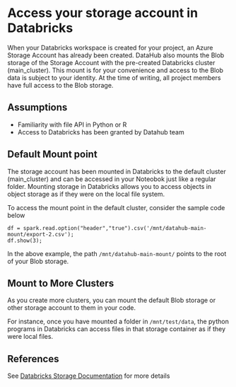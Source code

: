 # Access your storage account in Databricks

When your Databricks workspace is created for your project, an Azure Storage Account has already been created. DataHub also mounts the Blob storage of the Storage Account with the pre-created Databricks cluster (main_cluster). This mount is for your convenience and access to the Blob data is subject to your identity. At the time of writing, all project members have full access to the Blob storage.

## Assumptions
- Familiarity with file API in Python or R
- Access to Databricks has been granted by Datahub team

## Default Mount point 

The storage account has been mounted in Databricks to the default cluster (main_cluster) and can be accessed in your Noteobok just like a regular folder.
Mounting storage in Databricks allows you to access objects in object storage as if they were on the local file system.

To access the mount point in the default cluster, consider the sample code below
```
df = spark.read.option("header","true").csv('/mnt/datahub-main-mount/export-2.csv');
df.show(3);
```
In the above example, the path `/mnt/datahub-main-mount/` points to the root of your Blob storage.

## Mount to More Clusters

As you create more clusters, you can mount the default Blob storage or other storage account to them in your code.

For instance, once you have mounted a folder in ```/mnt/test/data```, the python programs in Databricks can access files in that storage container as if they were local files.

## References


See [Databricks Storage Documentation](https://docs.microsoft.com/en-us/azure/databricks/data/data-sources/azure/azure-storage) for more details
